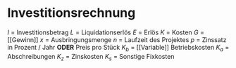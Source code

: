 # Investitionsrechnung

$I$ = Investitionsbetrag
$L$ = Liquidationserlös
$E$ = Erlös
$K$ = Kosten
$G$ = [[Gewinn]]
$x$ = Ausbringungsmenge
$n$ = Laufzeit des Projektes
$p$ = Zinssatz in Prozent / Jahr  **ODER**  Preis pro Stück
$K_b$ = [[Variable]] Betriebskosten
$K_a$ = Abschreibungen
$K_z$ = Zinskosten
$K_s$ = Sonstige Fixkosten